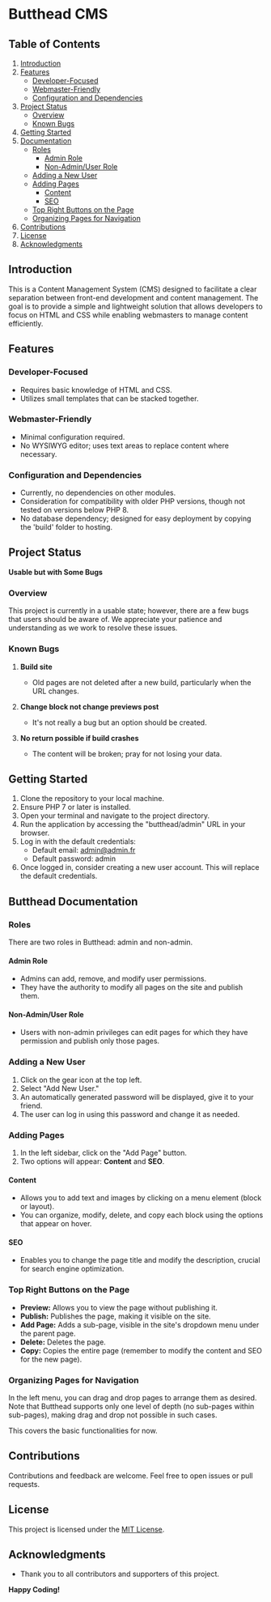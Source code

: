 # Butthead CMS

## Table of Contents
1. [Introduction](#introduction)
2. [Features](#features)
    - [Developer-Focused](#developer-focused)
    - [Webmaster-Friendly](#webmaster-friendly)
    - [Configuration and Dependencies](#configuration-and-dependencies)
3. [Project Status](#project-status)
    - [Overview](#overview)
    - [Known Bugs](#known-bugs)
4. [Getting Started](#getting-started)
5. [Documentation](#butthead-documentation)
    - [Roles](#roles)
        - [Admin Role](#admin-role)
        - [Non-Admin/User Role](#non-adminuser-role)
    - [Adding a New User](#adding-a-new-user)
    - [Adding Pages](#adding-pages)
        - [Content](#content)
        - [SEO](#seo)
    - [Top Right Buttons on the Page](#top-right-buttons-on-the-page)
    - [Organizing Pages for Navigation](#organizing-pages-for-navigation)
6. [Contributions](#contributions)
7. [License](#license)
8. [Acknowledgments](#acknowledgments)

## Introduction
This is a Content Management System (CMS) designed to facilitate a clear separation between front-end development and content management. The goal is to provide a simple and lightweight solution that allows developers to focus on HTML and CSS while enabling webmasters to manage content efficiently.

## Features

### Developer-Focused
- Requires basic knowledge of HTML and CSS.
- Utilizes small templates that can be stacked together.

### Webmaster-Friendly
- Minimal configuration required.
- No WYSIWYG editor; uses text areas to replace content where necessary.

### Configuration and Dependencies
- Currently, no dependencies on other modules.
- Consideration for compatibility with older PHP versions, though not tested on versions below PHP 8.
- No database dependency; designed for easy deployment by copying the 'build' folder to hosting.

## Project Status

**Usable but with Some Bugs**

### Overview

This project is currently in a usable state; however, there are a few bugs that users should be aware of. We appreciate your patience and understanding as we work to resolve these issues.

### Known Bugs

1. **Build site**
   - Old pages are not deleted after a new build, particularly when the URL changes.

2. **Change block not change previews post**
   - It's not really a bug but an option should be created.

3. **No return possible if build crashes**
   - The content will be broken; pray for not losing your data.

## Getting Started

1. Clone the repository to your local machine.
2. Ensure PHP 7 or later is installed.
3. Open your terminal and navigate to the project directory.
4. Run the application by accessing the "butthead/admin" URL in your browser.
5. Log in with the default credentials:
   - Default email: admin@admin.fr
   - Default password: admin
6. Once logged in, consider creating a new user account. This will replace the default credentials.

## Butthead Documentation

### Roles

There are two roles in Butthead: admin and non-admin.

#### Admin Role
- Admins can add, remove, and modify user permissions.
- They have the authority to modify all pages on the site and publish them.

#### Non-Admin/User Role
- Users with non-admin privileges can edit pages for which they have permission and publish only those pages.

### Adding a New User

1. Click on the gear icon at the top left.
2. Select "Add New User."
3. An automatically generated password will be displayed, give it to your friend.
4. The user can log in using this password and change it as needed.

### Adding Pages

1. In the left sidebar, click on the "Add Page" button.
2. Two options will appear: **Content** and **SEO**.

#### Content
- Allows you to add text and images by clicking on a menu element (block or layout).
- You can organize, modify, delete, and copy each block using the options that appear on hover.

#### SEO
- Enables you to change the page title and modify the description, crucial for search engine optimization.

### Top Right Buttons on the Page

- **Preview:** Allows you to view the page without publishing it.
- **Publish:** Publishes the page, making it visible on the site.
- **Add Page:** Adds a sub-page, visible in the site's dropdown menu under the parent page.
- **Delete:** Deletes the page.
- **Copy:** Copies the entire page (remember to modify the content and SEO for the new page).

### Organizing Pages for Navigation

In the left menu, you can drag and drop pages to arrange them as desired. Note that Butthead supports only one level of depth (no sub-pages within sub-pages), making drag and drop not possible in such cases.

This covers the basic functionalities for now.

## Contributions

Contributions and feedback are welcome. Feel free to open issues or pull requests.

## License

This project is licensed under the [MIT License](LICENSE).

## Acknowledgments

- Thank you to all contributors and supporters of this project.

**Happy Coding!**